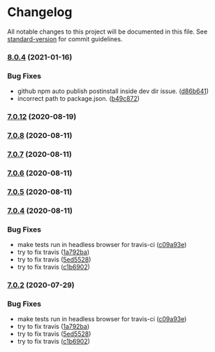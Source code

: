 # Changelog

All notable changes to this project will be documented in this file. See [standard-version](https://github.com/conventional-changelog/standard-version) for commit guidelines.

### [8.0.4](https://github.com/sclausen/ngx-mqtt/compare/v8.0.3...v8.0.4) (2021-01-16)


### Bug Fixes

* github npm auto publish postinstall inside dev dir issue. ([d86b641](https://github.com/sclausen/ngx-mqtt/commit/d86b641757bc7731e855f0156d280dd6b32eb453))
* incorrect path to package.json. ([b49c872](https://github.com/sclausen/ngx-mqtt/commit/b49c872942c9281db32ede299d411446f9cecf28))

### [7.0.12](https://github.com/sclausen/ngx-mqtt/compare/v7.0.8...v7.0.12) (2020-08-19)

### [7.0.8](https://github.com/sclausen/ngx-mqtt/compare/v7.0.7...v7.0.8) (2020-08-11)

### [7.0.7](https://github.com/sclausen/ngx-mqtt/compare/v7.0.6...v7.0.7) (2020-08-11)

### [7.0.6](https://github.com/sclausen/ngx-mqtt/compare/v7.0.5...v7.0.6) (2020-08-11)

### [7.0.5](https://github.com/sclausen/ngx-mqtt/compare/v7.0.4...v7.0.5) (2020-08-11)

### [7.0.4](https://github.com/sclausen/ngx-mqtt/compare/v7.0.0...v7.0.4) (2020-08-11)


### Bug Fixes

* make tests run in headless browser for travis-ci ([c09a93e](https://github.com/sclausen/ngx-mqtt/commit/c09a93eec39c3337f6714805ce3efd9fcc910421))
* try to fix travis ([1a792ba](https://github.com/sclausen/ngx-mqtt/commit/1a792ba80deb093e42053e3b9ac5b6457537523d))
* try to fix travis ([5ed5528](https://github.com/sclausen/ngx-mqtt/commit/5ed552803d2c61c282a482f0fd227067dc5a60cb))
* try to fix travis ([c1b6902](https://github.com/sclausen/ngx-mqtt/commit/c1b690242f4774eafc21b9b07bbfb95d8806d87d))

### [7.0.2](https://github.com/sclausen/ngx-mqtt/compare/v6.13.2...v7.0.2) (2020-07-29)


### Bug Fixes

* make tests run in headless browser for travis-ci ([c09a93e](https://github.com/sclausen/ngx-mqtt/commit/c09a93eec39c3337f6714805ce3efd9fcc910421))
* try to fix travis ([1a792ba](https://github.com/sclausen/ngx-mqtt/commit/1a792ba80deb093e42053e3b9ac5b6457537523d))
* try to fix travis ([5ed5528](https://github.com/sclausen/ngx-mqtt/commit/5ed552803d2c61c282a482f0fd227067dc5a60cb))
* try to fix travis ([c1b6902](https://github.com/sclausen/ngx-mqtt/commit/c1b690242f4774eafc21b9b07bbfb95d8806d87d))
